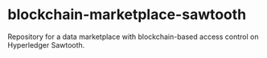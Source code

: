 # blockchain-marketplace-sawtooth
Repository for a data marketplace with blockchain-based access control on Hyperledger Sawtooth.
